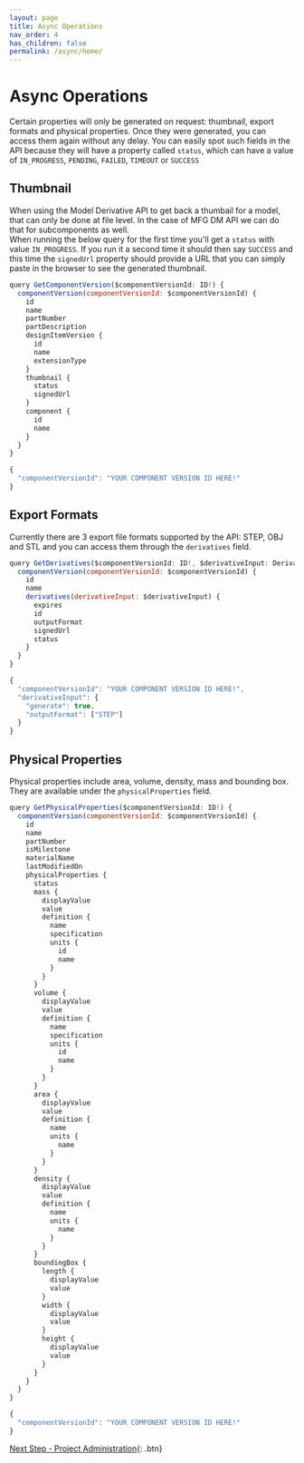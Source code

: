 ```yaml
---
layout: page
title: Async Operations
nav_order: 4
has_children: false
permalink: /async/home/
---
```


# Async Operations

Certain properties will only be generated on request: thumbnail, export formats and physical properties. Once they were generated, you can access them again without any delay.
You can easily spot such fields in the API because they will have a property called `status`, which can have a value of `IN_PROGRESS`, `PENDING`, `FAILED`, `TIMEOUT` or `SUCCESS`

## Thumbnail

When using the Model Derivative API to get back a thumbail for a model, that can only be done at file level. In the case of MFG DM API we can do that for subcomponents as well. \
When running the below query for the first time you'll get a `status` with value `IN_PROGRESS`. If you run it a second time it should then say `SUCCESS` and this time the `signedUrl` property should provide a URL that you can simply paste in the browser to see the generated thumbnail. 

```js
query GetComponentVersion($componentVersionId: ID!) {
  componentVersion(componentVersionId: $componentVersionId) {
    id
    name
    partNumber
    partDescription
    designItemVersion {
      id
      name
      extensionType
    }
    thumbnail {
      status
      signedUrl
    }
    component {
      id
      name
    }
  }
}
```
```js
{
  "componentVersionId": "YOUR COMPONENT VERSION ID HERE!"
}
```

## Export Formats

Currently there are 3 export file formats supported by the API: STEP, OBJ and STL and you can access them through the `derivatives` field.  

```js
query GetDerivatives($componentVersionId: ID!, $derivativeInput: DerivativeInput!) {
  componentVersion(componentVersionId: $componentVersionId) {
    id
    name
    derivatives(derivativeInput: $derivativeInput) {
      expires
      id
      outputFormat
      signedUrl
      status
    }
  }
}
```
```js
{
  "componentVersionId": "YOUR COMPONENT VERSION ID HERE!",
  "derivativeInput": {
    "generate": true,
    "outputFormat": ["STEP"]
  }
}
```

## Physical Properties

Physical properties include area, volume, density, mass and bounding box. They are available under the `physicalProperties` field. 

```js
query GetPhysicalProperties($componentVersionId: ID!) {
  componentVersion(componentVersionId: $componentVersionId) {
    id
    name
    partNumber
    isMilestone
    materialName
    lastModifiedOn
    physicalProperties {
      status
      mass {
        displayValue
        value
        definition {
          name
          specification
          units {
            id
            name
          }
        }
      }
      volume {
        displayValue
        value
        definition {
          name
          specification
          units {
            id
            name
          }
        }
      }
      area {
        displayValue
        value
        definition {
          name
          units {
            name
          }
        }
      }
      density {
        displayValue
        value
        definition {
          name
          units {
            name
          }
        }
      }
      boundingBox {
        length {
          displayValue
          value
        }
        width {
          displayValue
          value
        }
        height {
          displayValue
          value
        }
      }
    }
  }
}
```
```js
{
  "componentVersionId": "YOUR COMPONENT VERSION ID HERE!"
}
```

[Next Step - Project Administration](../../projects/home/){: .btn}
